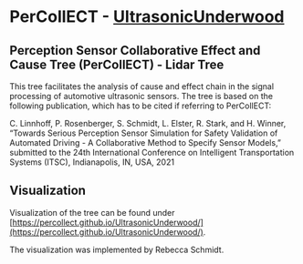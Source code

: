 # PerCollECT - [UltrasonicUnderwood](https://percollect.github.io/UltrasonicUnderwood/)
## Perception Sensor Collaborative Effect and Cause Tree (PerCollECT) - Lidar Tree

This tree facilitates the analysis of cause and effect chain in the signal processing of automotive ultrasonic sensors. The tree is based on the following publication, which has to be cited if referring to PerCollECT:

C. Linnhoff, P. Rosenberger, S. Schmidt, L. Elster, R. Stark, and H. Winner, “Towards Serious Perception Sensor Simulation for Safety Validation of Automated Driving - A Collaborative Method to Specify Sensor Models,” submitted to the 24th International Conference on Intelligent Transportation Systems (ITSC), Indianapolis, IN, USA, 2021

## Visualization

Visualization of the tree can be found under [https://percollect.github.io/UltrasonicUnderwood/](https://percollect.github.io/UltrasonicUnderwood/).

The visualization was implemented by Rebecca Schmidt.